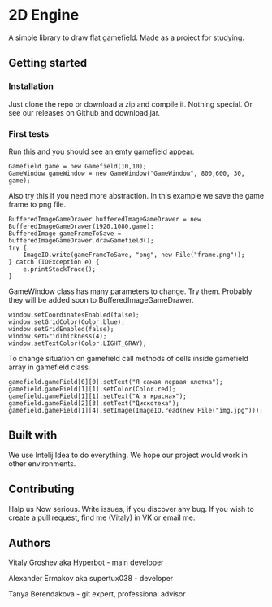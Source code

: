 # 2D Engine
A simple library to draw flat gamefield. Made as a project for studying.
## Getting started
### Installation
Just clone the repo or download a zip and compile it. Nothing special. Or see our releases on Github and download jar.
### First tests
Run this and you should see an emty gamefield appear.
```
Gamefield game = new Gamefield(10,10);
GameWindow gameWindow = new GameWindow("GameWindow", 800,600, 30, game);
```
Also try this if you need more abstraction. In this example we save the game frame to png file.
```
BufferedImageGameDrawer bufferedImageGameDrawer = new BufferedImageGameDrawer(1920,1080,game);
BufferedImage gameFrameToSave = bufferedImageGameDrawer.drawGamefield();
try {
    ImageIO.write(gameFrameToSave, "png", new File("frame.png"));
} catch (IOException e) {
    e.printStackTrace();
}
```
GameWindow class has many parameters to change. Try them. Probably they will be added soon to BufferedImageGameDrawer.
```
window.setCoordinatesEnabled(false);
window.setGridColor(Color.blue);
window.setGridEnabled(false);
window.setGridThickness(4);
window.setTextColor(Color.LIGHT_GRAY);
```
To change situation on gamefield call methods of cells inside gamefield array in gamefield class.
```
gamefield.gameField[0][0].setText("Я самая первая клетка");
gamefield.gameField[1][1].setColor(Color.red);
gamefield.gameField[1][1].setText("А я красная");
gamefield.gameField[2][3].setText("Дискотека");
gamefield.gameField[1][4].setImage(ImageIO.read(new File("img.jpg")));
```
## Built with
We use Intelij Idea to do everything. We hope our project would work in other environments.
## Contributing
Halp us
Now serious. Write issues, if you discover any bug. If you wish to create a pull request, find me (Vitaly) in VK or email me.
## Authors
Vitaly Groshev aka Hyperbot - main developer

Alexander Ermakov aka supertux038 - developer

Tanya Berendakova - git expert, professional advisor
